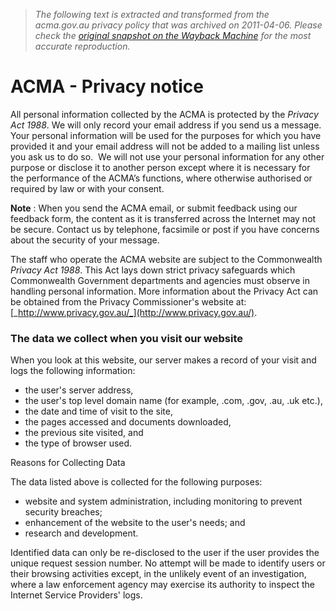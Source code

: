 > *The following text is extracted and transformed from the acma.gov.au privacy policy that was archived on 2011-04-06. Please check the [original snapshot on the Wayback Machine](https://web.archive.org/web/20110406090847id_/http%3A//www.acma.gov.au/WEB/STANDARD/pc%3DPC_2830) for the most accurate reproduction.*

# ACMA - Privacy notice

All personal information collected by the ACMA is protected by the _Privacy Act 1988_. We will only record your email address if you send us a message. Your personal information will be used for the purposes for which you have provided it and your email address will not be added to a mailing list unless you ask us to do so.  We will not use your personal information for any other purpose or disclose it to another person except where it is necessary for the performance of the ACMA’s functions, where otherwise authorised or required by law or with your consent. 

**Note** : When you send the ACMA email, or submit feedback using our feedback form, the content as it is transferred across the Internet may not be secure. Contact us by telephone, facsimile or post if you have concerns about the security of your message. 

The staff who operate the ACMA website are subject to the Commonwealth _Privacy Act 1988_. This Act lays down strict privacy safeguards which Commonwealth Government departments and agencies must observe in handling personal information. More information about the Privacy Act can be obtained from the Privacy Commissioner's website at: [_http://www.privacy.gov.au/_](http://www.privacy.gov.au/). 

###  The data we collect when you visit our website 

When you look at this website, our server makes a record of your visit and logs the following information: 

  * the user's server address, 
  * the user's top level domain name (for example, .com, .gov, .au, .uk etc.), 
  * the date and time of visit to the site, 
  * the pages accessed and documents downloaded, 
  * the previous site visited, and 
  * the type of browser used. 



Reasons for Collecting Data 

The data listed above is collected for the following purposes: 

  * website and system administration, including monitoring to prevent security breaches; 
  * enhancement of the website to the user's needs; and 
  * research and development. 



Identified data can only be re-disclosed to the user if the user provides the unique request session number. No attempt will be made to identify users or their browsing activities except, in the unlikely event of an investigation, where a law enforcement agency may exercise its authority to inspect the Internet Service Providers' logs. 
